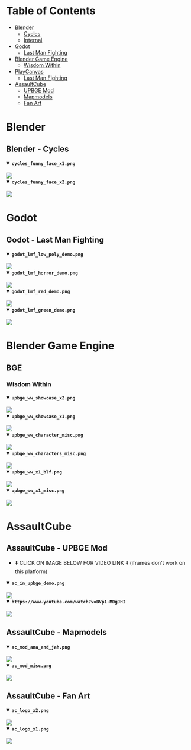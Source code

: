 <h1>Table of Contents</h1>

<ul>
  <!-- Blender --->
  <li>
    <a href="#blender">Blender</a>
    <ul>
      <li><a href="#blender---cycles">Cycles</a></li>
      <li><a href="#blender---internal">Internal</a></li>
    </ul>
  </li>
  <!-- Godot --->
  <li>
    <a href="#godot">Godot</a>
    <ul>
      <li><a href="#godot---last-man-fighting">Last Man Fighting</a></li>
    </ul>
  </li>
  <!-- Blender Game Engine --->
  <li>
    <a href="#blender-game-engine">Blender Game Engine</a>
    <ul>
      <li><a href="#wisdom-within">Wisdom Within</a></li>
    </ul>
  </li>
  <!-- PlayCanvas --->
  <li>
    <a href="#godot">PlayCanvas</a>
    <ul>
      <li><a href="#playcanvas---last-man-fighting">Last Man Fighting</a></li>
    </ul>
  </li>
  <!-- AssaultCube --->
  <li>
    <a href="#assaultcube">AssaultCube</a>
    <ul>
      <li><a href="#assaultcube---upbge-mod">UPBGE Mod</a></li>
      <li><a href="#assaultcube---mapmodels">Mapmodels</a></li>
      <li><a href="#assaultcube---fan-art">Fan Art</a></li>
    </ul>
  </li>
</ul>

<!-- Blender --->

<h1>Blender</h1>

<h2>Blender - Cycles</h2>

<details open>
  <summary><code><b>cycles_funny_face_x1.png</b></code></summary>
  <br />
  <img src="https://raw.githubusercontent.com/rpaladin/personal-sketchbook/main/images/cycles/cycles_funny_face_x1.png" />
</details>

<details open>
  <summary><code><b>cycles_funny_face_x2.png</b></code></summary>
  <br />
  <img src="https://raw.githubusercontent.com/rpaladin/personal-sketchbook/main/images/cycles/cycles_funny_face_x2.png" />
</details>

<!-- Godot --->

<h1>Godot</h1>

<h2>Godot - Last Man Fighting</h2>

<details open>
  <summary><code><b>godot_lmf_low_poly_demo.png</b></code></summary>
  <br />
  <img src="https://raw.githubusercontent.com/rpaladin/personal-sketchbook/main/images/godot/godot_lmf_low_poly_demo.png" />
</details>

<details open>
  <summary><code><b>godot_lmf_horror_demo.png</b></code></summary>
  <br />
  <img src="https://raw.githubusercontent.com/rpaladin/personal-sketchbook/main/images/godot/godot_lmf_horror_demo.png" />
</details>

<details open>
  <summary><code><b>godot_lmf_red_demo.png</b></code></summary>
  <br />
  <img src="https://raw.githubusercontent.com/rpaladin/personal-sketchbook/main/images/godot/godot_lmf_red_demo.png" />
</details>

<details open>
  <summary><code><b>godot_lmf_green_demo.png</b></code></summary>
  <br />
  <img src="https://raw.githubusercontent.com/rpaladin/personal-sketchbook/main/images/godot/godot_lmf_green_demo.png" />
</details>

<!-- Blender Game Engine --->

<h1>Blender Game Engine</h1>

<h2>BGE</h2>

<h3>Wisdom Within</h3>

<details open>
  <summary><code><b>upbge_ww_showcase_x2.png</b></code></summary>
  <br />
  <img src="https://raw.githubusercontent.com/rpaladin/personal-sketchbook/main/images/upbge/upbge_ww_showcase_x2.png" />
</details>

<details open>
  <summary><code><b>upbge_ww_showcase_x1.png</b></code></summary>
  <br />
  <img src="https://raw.githubusercontent.com/rpaladin/personal-sketchbook/main/images/upbge/upbge_ww_showcase_x1.png" />
</details>

<details open>
  <summary><code><b>upbge_ww_character_misc.png</b></code></summary>
  <br />
  <img src="https://raw.githubusercontent.com/rpaladin/personal-sketchbook/main/images/upbge/upbge_ww_character_misc.png" />
</details>

<details open>
  <summary><code><b>upbge_ww_characters_misc.png</b></code></summary>
  <br />
  <img src="https://raw.githubusercontent.com/rpaladin/personal-sketchbook/main/images/upbge/upbge_ww_characters_misc.png" />
</details>

<details open>
  <summary><code><b>upbge_ww_x1_blf.png</b></code></summary>
  <br />
  <img src="https://raw.githubusercontent.com/rpaladin/personal-sketchbook/main/images/upbge/upbge_ww_x1_blf.png" />
</details>

<details open>
  <summary><code><b>upbge_ww_x1_misc.png</b></code></summary>
  <br />
  <img src="https://raw.githubusercontent.com/rpaladin/personal-sketchbook/main/images/upbge/upbge_ww_x1_misc.png" />
</details>

<!-- AssaultCube --->

<h1>AssaultCube</h1>

<h2>AssaultCube - UPBGE Mod</h2>

<ul>
  <li>⬇️ CLICK ON IMAGE BELOW FOR VIDEO LINK ⬇️ (iframes don't work on this platform)</li>
</ul>

<details open>
  <summary><code><b>ac_in_upbge_demo.png</b></code></summary>
  <br />
  <img src="https://raw.githubusercontent.com/rpaladin/personal-sketchbook/main/images/assaultcube/ac_in_upbge_demo.png" />
</details>

<details open>
  <summary><code><b>https://www.youtube.com/watch?v=BVp1-MDgJHI</b></code></summary>
  <br />
  <a href="https://www.youtube.com/watch?v=BVp1-MDgJHI">
    <img src="https://img.youtube.com/vi/BVp1-MDgJHI/0.jpg" />
  </a>
</details>

<h2>AssaultCube - Mapmodels</h2>

<details open>
  <summary><code><b>ac_mod_ana_and_jah.png</b></code></summary>
  <br />
  <img src="https://raw.githubusercontent.com/rpaladin/personal-sketchbook/main/images/assaultcube/ac_mod_ana_and_jah.png" />
</details>

<details open>
  <summary><code><b>ac_mod_misc.png</b></code></summary>
  <br />
  <img src="https://raw.githubusercontent.com/rpaladin/personal-sketchbook/main/images/assaultcube/ac_mod_misc.png" />
</details>

<h2>AssaultCube - Fan Art</h2>

<details open>
  <summary><code><b>ac_logo_x2.png</b></code></summary>
  <br />
  <img src="https://raw.githubusercontent.com/rpaladin/personal-sketchbook/main/images/assaultcube/ac_logo_x2.png" />
</details>

<details open>
  <summary><code><b>ac_logo_x1.png</b></code></summary>
  <br />
  <img src="https://raw.githubusercontent.com/rpaladin/personal-sketchbook/main/images/assaultcube/ac_logo_x1.png" />
</details>
